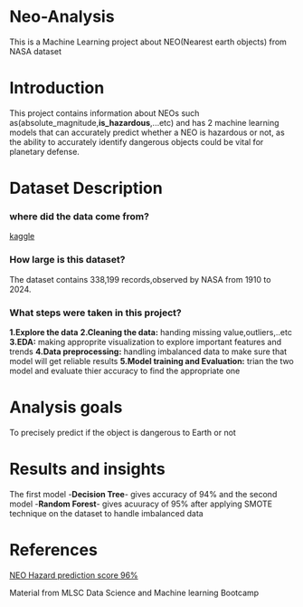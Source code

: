 # Neo-Analysis
This is a Machine Learning project about NEO(Nearest earth objects) from NASA dataset
# Introduction
This project contains information about NEOs such as(absolute_magnitude,**is_hazardous**,...etc) and has 2 machine learning models that can accurately predict whether a NEO is
hazardous or not, as the ability to accurately identify dangerous objects could be vital for planetary defense.
# Dataset Description
### where did the data come from?
[kaggle](https://www.kaggle.com/datasets/ivansher/nasa-nearest-earth-objects-1910-2024/data)
### How large is this dataset?
The dataset contains 338,199 records,observed by NASA from 1910 to 2024.
### What steps were taken in this project?
**1.Explore the data**
**2.Cleaning the data:** handing missing value,outliers,..etc
**3.EDA:** making approprite visualization to explore important features and trends
**4.Data preprocessing:** handling imbalanced data to make sure that model will get reliable results
**5.Model training and Evaluation:** trian the two model and evaluate thier accuracy to find the appropriate one
# Analysis goals
To precisely predict if the object is dangerous to Earth or not
# Results and insights
The first model -**Decision Tree**- gives accuracy of 94% and the second model -**Random Forest**- gives acuuracy of 95% 
after applying SMOTE technique on the dataset to handle imbalanced data
# References
[NEO Hazard prediction score 96%](https://www.kaggle.com/code/mohamedelsayedaffan/neo-hazard-prediction-score-96)

Material from MLSC Data Science and Machine learning Bootcamp
